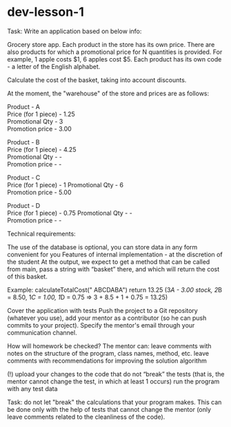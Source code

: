 # dev-lesson-1
Task:
Write an application based on below info:

Grocery store app. Each product in the store has its own price. 
There are also products for which a promotional price for N quantities is provided. 
For example, 1 apple costs $1, 6 apples cost $5. Each product has its own code - a letter of the English alphabet.

Calculate the cost of the basket, taking into account discounts.

At the moment, the "warehouse" of the store and prices are as follows:

Product - A        
Price (for 1 piece) - 1.25  
Promotional Qty - 3           
Promotion price - 3.00 

Product - B        
Price (for 1 piece) - 4.25  
Promotional Qty - -           
Promotion price - - 

Product - C        
Price (for 1 piece) - 1 
Promotional Qty - 6           
Promotion price - 5.00 

Product - D        
Price (for 1 piece) - 0.75
Promotional Qty - -          
Promotion price - - 

Technical requirements:

The use of the database is optional, you can store data in any form convenient for you
Features of internal implementation - at the discretion of the student
At the output, we expect to get a method that can be called from main, 
pass a string with “basket” there, and which will return the cost of this basket.

Example:
calculateTotalCost(" ABCDABA") return 13.25 (3*A - 3.00 stock, 2*B = 8.50, 1*C = 1.00, 1*D = 0.75 => 3 + 8.5 + 1 + 0.75 = 13.25)

Cover the application with tests
Push the project to a Git repository (whatever you use), 
add your mentor as a contributor (so he can push commits to your project). 
Specify the mentor's email through your communication channel.


 
How will homework be checked?
The mentor can:
leave comments with notes on the structure of the program, class names, method, etc.
leave comments with recommendations for improving the solution algorithm

(!) upload your changes to the code that do not “break” the tests (that is, the mentor cannot change the test, in which at least 1 occurs)
run the program with any test data

Task: do not let "break" the calculations that your program makes. 
This can be done only with the help of tests that cannot change the mentor (only leave comments related to the cleanliness of the code).
